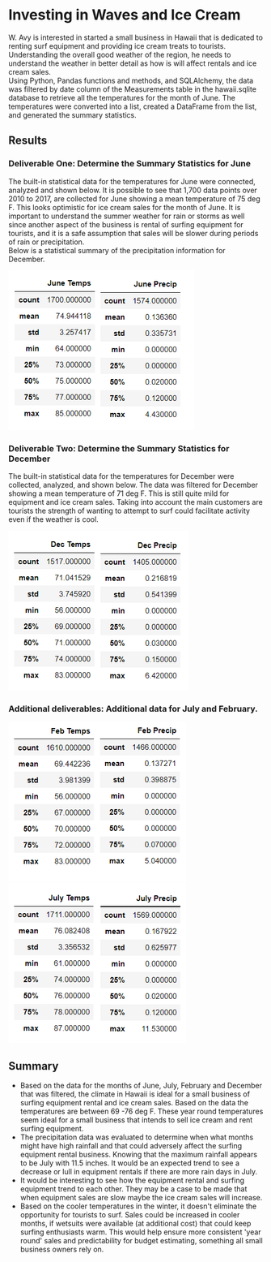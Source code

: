 # Investing in Waves and Ice Cream
W. Avy is interested in started a small business in Hawaii that is dedicated to renting surf equipment and providing ice cream treats to tourists.  Understanding the overall good weather of the region, he needs to understand the weather in better detail as how is will affect rentals and ice cream sales.  
Using Python, Pandas functions and methods, and SQLAlchemy, the data was filtered by date column of the Measurements table in the hawaii.sqlite database to retrieve all the temperatures for the month of June. The temperatures were converted into a list, created a DataFrame from the list, and generated the summary statistics.

## Results 
### Deliverable One: Determine the Summary Statistics for June
The built-in statistical data for the temperatures for June were connected, analyzed and shown below.  It is possible to see that 1,700 data points over 2010 to 2017, are collected for June showing a mean temperature of 75 deg F.  This looks optimistic for ice cream sales for the month of June.
It is important to understand the summer weather for rain or storms as well since another aspect of the business is rental of surfing equipment for tourists, and it is a safe assumption that sales will be slower during periods of rain or precipitation.  
Below is a statistical summary of the precipitation information for December.

![Fig 1 - June data](https://github.com/ASCHEET/surfs_up/blob/main/Resources/june_describe.png?raw=true)

### Deliverable Two: Determine the Summary Statistics for December
The built-in statistical data for the temperatures for December were collected, analyzed, and shown below.  The data was filtered for December showing a mean temperature of 71 deg F.  This is still quite mild for equipment and ice cream sales.  Taking into account the main customers are tourists the strength of wanting to attempt to surf could facilitate activity even if the weather is cool.

![Fig 2 - Dec data](https://github.com/ASCHEET/surfs_up/blob/main/Resources/dec_describe.png?raw=true)

### Additional deliverables: Additional data for July and February.
![Fig - 3](https://github.com/ASCHEET/surfs_up/blob/main/Resources/feb_info.png?raw=true)
![Fig - 4](https://github.com/ASCHEET/surfs_up/blob/main/Resources/july_info.png?raw=true)

## Summary
* Based on the data for the months of June, July, February and December that was filtered, the climate in Hawaii is ideal for a small business of surfing equipment rental and ice cream sales.  Based on the data the temperatures are between 69 -76 deg F.  These year round temperatures seem ideal for a small business that intends to sell ice cream and rent surfing equipment.
* The precipitation data was evaluated to determine when what months might have high rainfall and that could adversely affect the surfing equipment rental business.  Knowing that the maximum rainfall appears to be July with 11.5 inches.  It would be an expected trend to see a decrease or lull in equipment rentals if there are more rain days in July.
* It would be interesting to see how the equipment rental and surfing equipment trend to each other.  They may be a case to be made that when equipment sales are slow maybe the ice cream sales will increase.  
* Based on the cooler temperatures in the winter, it doesn't eliminate the opportunity for tourists to surf.  Sales could be increased in cooler months, if wetsuits were available (at additional cost) that could keep surfing enthusiasts warm.  This would help ensure more consistent 'year round' sales and predictability for budget estimating, something all small business owners rely on.















